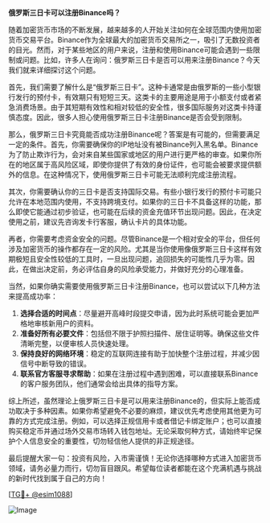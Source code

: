 **俄罗斯三日卡可以注册Binance吗？**

随着加密货币市场的不断发展，越来越多的人开始关注如何在全球范围内使用加密货币交易平台。Binance作为全球最大的加密货币交易所之一，吸引了无数投资者的目光。然而，对于某些地区的用户来说，注册和使用Binance可能会遇到一些限制或问题。比如，许多人在询问：俄罗斯三日卡是否可以用来注册Binance？今天我们就来详细探讨这个问题。

首先，我们需要了解什么是“俄罗斯三日卡”。这种卡通常是由俄罗斯的一些小型银行发行的预付卡，有效期只有短短三天。这类卡的主要用途是用于小额支付或者紧急消费场景。由于其短期有效性和相对较低的安全性，很多国际服务对这类卡持谨慎态度。因此，很多人担心使用俄罗斯三日卡注册Binance是否会受到限制。

那么，俄罗斯三日卡究竟能否成功注册Binance呢？答案是有可能的，但需要满足一定的条件。首先，你需要确保你的IP地址没有被Binance列入黑名单。Binance为了防止欺诈行为，会对来自某些国家或地区的用户进行更严格的审查。如果你所在的地区属于高风险区域，即使你提供了有效的身份证件，也可能会被要求提供额外的信息。在这种情况下，使用俄罗斯三日卡可能无法顺利完成注册流程。

其次，你需要确认你的三日卡是否支持国际交易。有些小银行发行的预付卡可能只允许在本地范围内使用，不支持跨境支付。如果你的三日卡不具备这样的功能，那么即使它能通过初步验证，也可能在后续的资金充值环节出现问题。因此，在决定使用之前，建议先咨询发卡行客服，确认卡片的具体功能。

再者，你需要考虑资金安全的问题。尽管Binance是一个相对安全的平台，但任何涉及加密货币的操作都存在一定的风险。尤其是当你使用像俄罗斯三日卡这样有效期极短且安全性较低的工具时，一旦出现问题，追回损失的可能性几乎为零。因此，在做出决定前，务必评估自身的风险承受能力，并做好充分的心理准备。

当然，如果你确实需要使用俄罗斯三日卡注册Binance，也可以尝试以下几种方法来提高成功率：

1. **选择合适的时间点**：尽量避开高峰时段提交申请，因为此时系统可能会更加严格地审核新用户的资料。
2. **准备好所有必要文件**：包括但不限于护照扫描件、居住证明等。确保这些文件清晰完整，以便审核人员快速处理。
3. **保持良好的网络环境**：稳定的互联网连接有助于加快整个注册过程，并减少因信号中断导致的错误。
4. **联系官方客服寻求帮助**：如果在注册过程中遇到困难，可以直接联系Binance的客户服务团队，他们通常会给出具体的指导方案。

综上所述，虽然理论上俄罗斯三日卡是可以用来注册Binance的，但实际上能否成功取决于多种因素。如果你希望避免不必要的麻烦，建议优先考虑使用其他更为可靠的方式完成注册。例如，可以选择正规信用卡或者借记卡绑定账户；也可以直接购买稳定币并通过场外交易市场转入钱包地址。无论采取何种方式，请始终牢记保护个人信息安全的重要性，切勿轻信他人提供的非正规途径。

最后提醒大家一句：投资有风险，入市需谨慎！无论你选择哪种方式进入加密货币领域，请务必量力而行，切勿盲目跟风。希望每位读者都能在这个充满机遇与挑战的新时代找到属于自己的方向！

[[TG💪+ @esim1088](https://t.me/s/esim1088)]

![Image](https://i.postimg.cc/4NQfJmqS/Snipaste-2025-05-13-00-14-12.png)